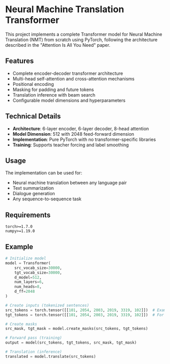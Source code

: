 # Neural Machine Translation Transformer

This project implements a complete Transformer model for Neural Machine Translation (NMT) from scratch using PyTorch, following the architecture described in the "Attention Is All You Need" paper.

## Features

- Complete encoder-decoder transformer architecture
- Multi-head self-attention and cross-attention mechanisms
- Positional encoding
- Masking for padding and future tokens
- Translation inference with beam search
- Configurable model dimensions and hyperparameters

## Technical Details

- **Architecture**: 6-layer encoder, 6-layer decoder, 8-head attention
- **Model Dimension**: 512 with 2048 feed-forward dimension
- **Implementation**: Pure PyTorch with no transformer-specific libraries
- **Training**: Supports teacher forcing and label smoothing

## Usage

The implementation can be used for:
- Neural machine translation between any language pair
- Text summarization
- Dialogue generation
- Any sequence-to-sequence task

## Requirements

```
torch>=1.7.0
numpy>=1.19.0
```

## Example

```python
# Initialize model
model = Transformer(
    src_vocab_size=30000,
    tgt_vocab_size=30000,
    d_model=512,
    num_layers=6,
    num_heads=8,
    d_ff=2048
)

# Create inputs (tokenized sentences)
src_tokens = torch.tensor([[101, 2054, 2003, 2019, 3319, 102]])  # Example: [SOS, "What", "is", "the", "weather", EOS]
tgt_tokens = torch.tensor([[101, 2054, 2003, 2019, 3319, 102]])  # For training

# Create masks
src_mask, tgt_mask = model.create_masks(src_tokens, tgt_tokens)

# Forward pass (training)
output = model(src_tokens, tgt_tokens, src_mask, tgt_mask)

# Translation (inference)
translated = model.translate(src_tokens)
```
